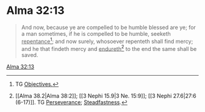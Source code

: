 # Alma 32:13

> And now, because ye are compelled to be humble blessed are ye; for a man sometimes, if he is compelled to be humble, seeketh <u>repentance</u>[^a]; and now surely, whosoever repenteth shall find mercy; and he that findeth mercy and <u>endureth</u>[^b] to the end the same shall be saved.

[Alma 32:13](https://www.churchofjesuschrist.org/study/scriptures/bofm/alma/32?lang=eng&id=p13#p13)


[^a]: TG [Objectives.](https://www.churchofjesuschrist.org/study/scriptures/tg/objectives?lang=eng)
[^b]: [[Alma 38.2|Alma 38:2]]; [[3 Nephi 15.9|3 Ne. 15:9]]; [[3 Nephi 27.6|27:6 (6-17)]]. TG [Perseverance](https://www.churchofjesuschrist.org/study/scriptures/tg/perseverance?lang=eng); [Steadfastness](https://www.churchofjesuschrist.org/study/scriptures/tg/steadfastness?lang=eng).
